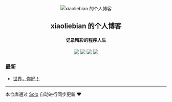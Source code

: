 <p align="center"><img alt="xiaoliebian 的个人博客" src="https://static.b3log.org/images/brand/solo-32.png"></p><h2 align="center">
xiaoliebian 的个人博客
</h2>

<h4 align="center">记录精彩的程序人生</h4>
<p align="center"><a title="xiaoliebian 的个人博客" target="_blank" href="https://github.com/xiaoliebian/solo-blog"><img src="https://img.shields.io/github/last-commit/xiaoliebian/solo-blog.svg?style=flat-square&color=FF9900"></a>
<a title="GitHub repo size in bytes" target="_blank" href="https://github.com/xiaoliebian/solo-blog"><img src="https://img.shields.io/github/repo-size/xiaoliebian/solo-blog.svg?style=flat-square"></a>
<a title="Solo Version" target="_blank" href="https://github.com/b3log/solo/releases"><img src="https://img.shields.io/badge/solo-3.6.4-f1e05a.svg?style=flat-square&color=blueviolet"></a>
<a title="Hits" target="_blank" href="https://github.com/b3log/hits"><img src="https://hits.b3log.org/xiaoliebian/solo-blog.svg"></a></p>

### 最新

* [世界，你好！](http://blog.xiaoliebian.com/hello-solo)



---

本仓库通过 [Solo](https://github.com/b3log/solo) 自动进行同步更新 ❤️ 